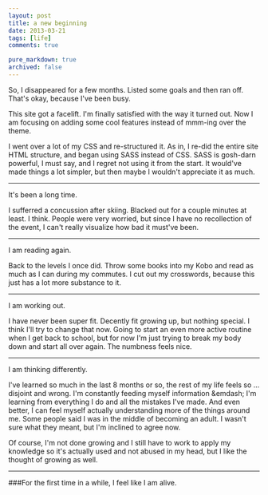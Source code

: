 ```yaml
---
layout: post
title: a new beginning
date: 2013-03-21
tags: [life]
comments: true

pure_markdown: true
archived: false
---
```



So, I disappeared for a few months. Listed some goals and then ran off. That's okay, because I've been busy.

This site got a facelift. I'm finally satisfied with the way it turned out. Now I am focusing on adding some cool features instead of mmm-ing over the theme.

I went over a lot of my CSS and re-structured it. As in, I re-did the entire site HTML structure, and began using SASS instead of CSS. SASS is gosh-darn powerful, I must say, and I regret not using it from the start. It would've made things a lot simpler, but then maybe I wouldn't appreciate it as much.

-------

It's been a long time.

I sufferred a concussion after skiing. Blacked out for a couple minutes at least. I think. People were very worried, but since I have no recollection of the event, I can't really visualize how bad it must've been.

-------

I am reading again.

Back to the levels I once did. Throw some books into my Kobo and read as much as I can during my commutes. I cut out my crosswords, because this just has a lot more substance to it.

-------

I am working out.

I have never been super fit. Decently fit growing up, but nothing special. I think I'll try to change that now. Going to start an even more active routine when I get back to school, but for now I'm just trying to break my body down and start all over again. The numbness feels nice.

-------

I am thinking differently.

I've learned so much in the last 8 months or so, the rest of my life feels so ... disjoint and wrong. I'm constantly feeding myself information &emdash; I'm learning from everything I do and all the mistakes I've made. And even better, I can feel myself actually understanding more of the things around me. Some people said I was in the middle of becoming an adult. I wasn't sure what they meant, but I'm inclined to agree now.

Of course, I'm not done growing and I still have to work to apply my knowledge so it's actually used and not abused in my head, but I like the thought of growing as well.

-------


###For the first time in a while, I feel like I am alive.

